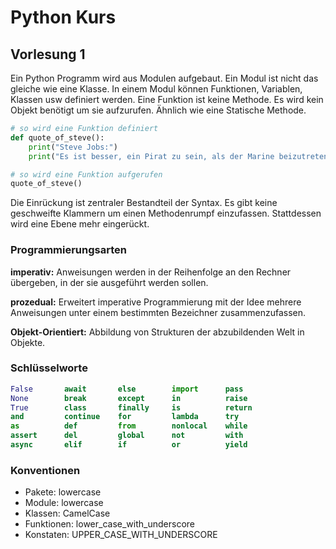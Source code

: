 # Python Kurs

## Vorlesung 1

Ein Python Programm wird aus Modulen aufgebaut. Ein Modul ist nicht das gleiche wie eine Klasse.
In einem Modul können Funktionen, Variablen, Klassen usw definiert werden.
Eine Funktion ist keine Methode. Es wird kein Objekt benötigt um sie aufzurufen.
Ähnlich wie eine Statische Methode.

```python
# so wird eine Funktion definiert
def quote_of_steve():
	print("Steve Jobs:")
	print("Es ist besser, ein Pirat zu sein, als der Marine beizutreten")

# so wird eine Funktion aufgerufen
quote_of_steve()
```

Die Einrückung ist zentraler Bestandteil der Syntax.
Es gibt keine geschweifte Klammern um einen Methodenrumpf einzufassen.
Stattdessen wird eine Ebene mehr eingerückt.

### Programmierungsarten

**imperativ:** Anweisungen werden in der Reihenfolge an den Rechner übergeben, in der sie ausgeführt werden sollen.

**prozedual:** Erweitert imperative Programmierung mit der Idee mehrere Anweisungen unter einem bestimmten Bezeichner zusammenzufassen.

**Objekt-Orientiert:** Abbildung von Strukturen der abzubildenden Welt in Objekte.

### Schlüsselworte

```python
False       await       else        import      pass
None        break       except      in          raise
True        class       finally     is          return
and         continue    for         lambda      try
as          def         from        nonlocal    while
assert      del         global      not         with
async       elif        if          or          yield
```

### Konventionen

- Pakete: lowercase
- Module: lowercase
- Klassen: CamelCase
- Funktionen: lower_case_with_underscore
- Konstaten: UPPER_CASE_WITH_UNDERSCORE
